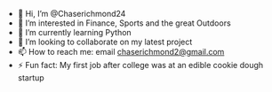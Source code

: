 - 👋 Hi, I’m @Chaserichmond24
- 👀 I’m interested in Finance, Sports and the great Outdoors
- 🌱 I’m currently learning Python
- 💞️ I’m looking to collaborate on my latest project
- 📫 How to reach me: email chaserichmond2@gmail.com
- ⚡ Fun fact: My first job after college was at an edible cookie dough startup

<!---
Chaserichmond24/Chaserichmond24 is a ✨ special ✨ repository because its `README.md` (this file) appears on your GitHub profile.
You can click the Preview link to take a look at your changes.
--->
